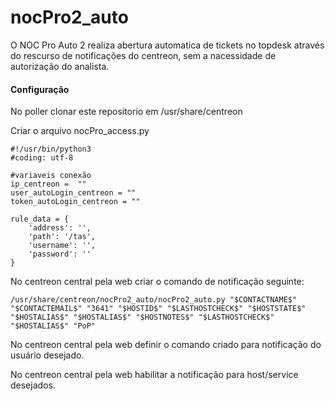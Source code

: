 # nocPro2_auto

O NOC Pro Auto 2 realiza abertura automatica de tickets no topdesk através do rescurso de notificações do centreon, sem a nacessidade de autorização do analista.

#### Configuração

No poller clonar este repositorio em /usr/share/centreon

Criar o arquivo nocPro_access.py

```
#!/usr/bin/python3
#coding: utf-8

#variaveis conexão
ip_centreon =  ""
user_autoLogin_centreon = ""
token_autoLogin_centreon = ""

rule_data = {
    'address': '',
    'path': '/tas',
    'username': '',
    'password': ''
}
```

No centreon central pela web criar o comando de notificação seguinte:

```
/usr/share/centreon/nocPro2_auto/nocPro2_auto.py "$CONTACTNAME$" "$CONTACTEMAIL$" "3641" "$HOSTID$" "$LASTHOSTCHECK$" "$HOSTSTATE$" "$HOSTALIAS$" "$HOSTALIAS$" "$HOSTNOTES$" "$LASTHOSTCHECK$" "$HOSTALIAS$" "PoP"
```

No centreon central pela web definir o comando criado para notificação do usuário desejado.

No centreon central pela web habilitar a notificação para host/service desejados.